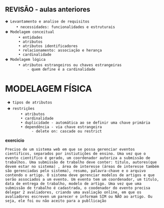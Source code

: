 ## REVISÃO - aulas anteriores
    🢂 Levantamento e analise de requisitos
         • necessidades: funcionalidades e estruturais
    🢂 Modelagem conceitual 
          • entidades
          • atributos
          • atributos identificadores
          • relacionamento: associação e herança
          • cardinalidade
    🢂 Modelagem lógica
          • atributos estrangeiros ou chaves estrangeiras
              - quem define é a cardinalidade

# MODELAGEM FÍSICA
     🢂 tipos de atributos
     🢂 restrições
           • atributos
           • cardinalidade
           • duplicidade - automática ao se definir uma chave primária
           • dependência - via chave estrangeira
                - delete on: cascade ou restrict

**exercicio**
         
    Preciso de um sistema web em que se possa gerenciar eventos cientificos, separados por instiutições de ensino. Uma vez que o evento cientifico é gerado, um coordenador autoriza a submissão de trabalhos. Uma submissão de trabalho deve conter: titulo, autores(que devem estar no sistema) , área de interesse (áreas de interesse também são gerenciadas pelo sistema), resumo, palavra-chave e o arquivo contendo o artigo. O sistema deve gerenciar modelos de artigos e que serão associados a um evento. Um evento tem um coordenador, um titulo, data de entrega de trabalho, modelo de artigo. Uma vez que uma submissão de trabalho é cadastrada, o coodenador do evento precisa delegar 2 avaliadores, criando uma avaliação online, em que os avaliadores escreven um parecer e informam SIM ou NÃO ao artigo. Ou seja, ele foi ou não aceito para a publlicação
    
